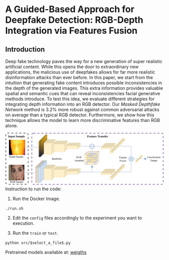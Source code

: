 # A Guided-Based Approach for Deepfake Detection: RGB-Depth Integration via Features Fusion

## Introduction
Deep fake technology paves the way for a new generation of super realistic artificial content. While this opens the door to extraordinary new applications, the malicious use of deepfakes allows for far more realistic disinformation attacks than ever before. In this paper, we start from the intuition that generating fake content introduces possible inconsistencies in the depth of the generated images. 
This extra information provides valuable spatial and semantic cues that can reveal inconsistencies facial generative methods introduce.
To test this idea, we evaluate different strategies for integrating depth information into an RGB detector. Our *Masked Depthfake Network* method is 3.2% more robust against common adversarial attacks on average than a typical RGB detector. Furthermore, we show how this technique allows the model to learn more discriminative features than RGB alone.

![Intro figure](https://github.com/gleporoni/rgbd-depthfake/blob/5e2b9bab1af4a1d1bc60e4e123f6dd1e062eafac/doc/DepthFake_2-1.png)
Instruction to run the code:

1. Run the Docker Image.
```
./run.sh
```

2. Edit the ```config``` files accordingly to the experiment you want to execution. 

3. Run the ```train``` or ```test```.
```
python src/$select_a_file$.py
```

Pretrained models available at: [weigths](https://drive.google.com/drive/folders/193iP4iZiQivgZ7WOROoHkmQ1TAu-LaH_?usp=share_link)
# 
